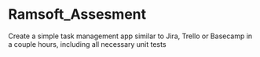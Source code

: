 # Ramsoft_Assesment
Create a simple task management app similar to Jira, Trello or Basecamp in a couple hours, including all necessary unit tests
